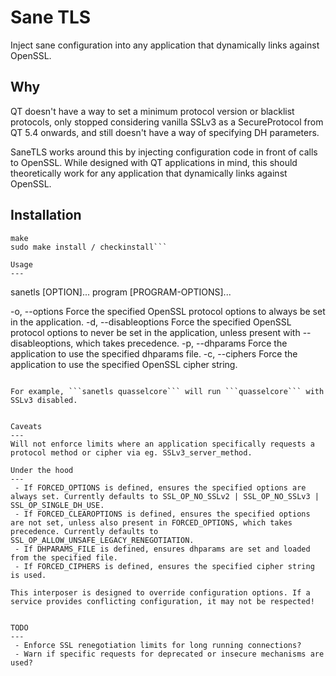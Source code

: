 Sane TLS
===
Inject sane configuration into any application that dynamically links against OpenSSL.

Why
---
QT doesn't have a way to set a minimum protocol version or blacklist protocols, only stopped considering vanilla SSLv3 as a SecureProtocol from QT 5.4 onwards, and still doesn't have a way of specifying DH parameters.

SaneTLS works around this by injecting configuration code in front of calls to OpenSSL. While designed with QT applications in mind, this should theoretically work for any application that dynamically links against OpenSSL.

Installation
---
```
make
sudo make install / checkinstall```

Usage
---
```
sanetls [OPTION]... program [PROGRAM-OPTIONS]...

  -o, --options
                 Force the specified OpenSSL protocol options to always be set in the application.
  -d, --disableoptions
                 Force the specified OpenSSL protocol options to never be set in the application, unless present with --disableoptions, which takes precedence.
  -p, --dhparams
                 Force the application to use the specified dhparams file.
  -c, --ciphers
                 Force the application to use the specified OpenSSL cipher string.
```

For example, ```sanetls quasselcore``` will run ```quasselcore``` with SSLv3 disabled.


Caveats
---
Will not enforce limits where an application specifically requests a protocol method or cipher via eg. SSLv3_server_method.

Under the hood
---
 - If FORCED_OPTIONS is defined, ensures the specified options are always set. Currently defaults to SSL_OP_NO_SSLv2 | SSL_OP_NO_SSLv3 | SSL_OP_SINGLE_DH_USE.
 - If FORCED_CLEAROPTIONS is defined, ensures the specified options are not set, unless also present in FORCED_OPTIONS, which takes precedence. Currently defaults to SSL_OP_ALLOW_UNSAFE_LEGACY_RENEGOTIATION.
 - If DHPARAMS_FILE is defined, ensures dhparams are set and loaded from the specified file.
 - If FORCED_CIPHERS is defined, ensures the specified cipher string is used.

This interposer is designed to override configuration options. If a service provides conflicting configuration, it may not be respected!


TODO
---
 - Enforce SSL renegotiation limits for long running connections?
 - Warn if specific requests for deprecated or insecure mechanisms are used?
